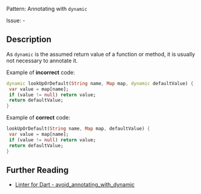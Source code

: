 Pattern: Annotating with `dynamic`

Issue: -

## Description

As `dynamic` is the assumed return value of a function or method, it is usually
not necessary to annotate it.

Example of **incorrect** code:
```dart
dynamic lookUpOrDefault(String name, Map map, dynamic defaultValue) {
 var value = map[name];
 if (value != null) return value;
 return defaultValue;
}
```

Example of **correct** code:
```dart
lookUpOrDefault(String name, Map map, defaultValue) {
 var value = map[name];
 if (value != null) return value;
 return defaultValue;
}
```

## Further Reading

* [Linter for Dart - avoid_annotating_with_dynamic](https://dart.dev/tools/linter-rules/avoid_annotating_with_dynamic)